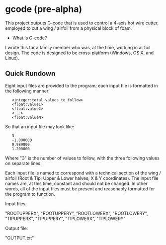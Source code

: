 gcode (pre-alpha)
=================

This project outputs G-code that is used to control a 4-axis hot wire cutter, employed to cut a wing / airfoil from a physical block of foam.

* [What is G-code?]

I wrote this for a family member who was, at the time, working in airfoil design. The code is designed to be cross-platform (Windows, OS X, and Linux).

Quick Rundown
-------------

Eight input files are provided to the program; each input file is formatted in the following manner:

```
   <integer:total_values_to_follow>
   <float:value1>
   <float:value2>
   <...>
   <float:valueN>
```

So that an input file may look like:

```
   3
   -1.000000
   0.989000
   1.200000
```

Where "3" is the number of values to follow, with the three following values on separate lines.

Each input file is named to correspond with a technical section of the wing / airfoil (Root & Tip; Upper & Lower halves; X & Y coordinates). The input file names are, at this time, constant and should not be changed. In other words, all of the input files must be present and reasonably formatted for the program to function.

Input files:

   "ROOTUPPERX", "ROOTUPPERY", "ROOTLOWERX", "ROOTLOWERY",
   "TIPUPPERX", "TIPUPPERY", "TIPLOWERX", "TIPLOWERY"

Output file:

   "OUTPUT.txt"

  [What is G-code?]: http://en.wikipedia.org/wiki/G-code
